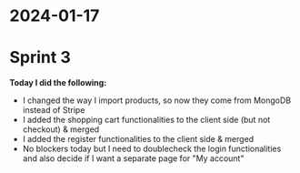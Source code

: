 # 2024-01-17

# Sprint 3

**Today I did the following:**

- I changed the way I import products, so now they come from MongoDB instead of Stripe
- I added the shopping cart functionalities to the client side (but not checkout) & merged
- I added the register functionalities to the client side & merged
- No blockers today but I need to doublecheck the login functionalities and also decide if I want a separate page for "My account"
